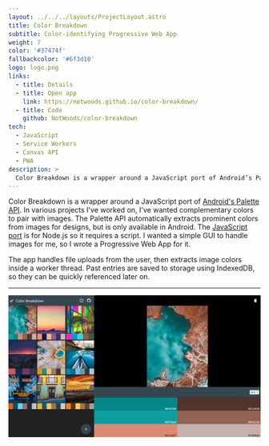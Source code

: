 ```yaml
---
layout: ../../../layouts/ProjectLayout.astro
title: Color Breakdown
subtitle: Color-identifying Progressive Web App
weight: 7
color: '#37474f'
fallbackcolor: '#6f3d10'
logo: logo.png
links:
  - title: Details
  - title: Open app
    link: https://notwoods.github.io/color-breakdown/
  - title: Code
    github: NotWoods/color-breakdown
tech:
  - JavaScript
  - Service Workers
  - Canvas API
  - PWA
description: >
  Color Breakdown is a wrapper around a JavaScript port of Android’s Palette API. In various projects I’ve worked on, I’ve wanted complementary colors to pair with images. The Palette API automatically extracts prominent colors from images for designs, but is only available in Android. The JavaScript port is for Node.js so it requires a script. I wanted a simple GUI to handle images for me, so I wrote a Progressive Web App for it.
---
```


Color Breakdown is a wrapper around a JavaScript port of [Android's Palette API](https://developer.android.com/training/material/palette-colors). In various projects I've worked on, I've wanted complementary colors to pair with images. The Palette API automatically extracts prominent colors from images for designs, but is only available in Android. The [JavaScript port](https://github.com/akfish/node-vibrant) is for Node.js so it requires a script. I wanted a simple GUI to handle images for me, so I wrote a Progressive Web App for it.

The app handles file uploads from the user, then extracts image colors inside a worker thread. Past entries are saved to storage using IndexedDB, so they can be quickly referenced later on.

---

![Screenshot](screenshot.jpg)
